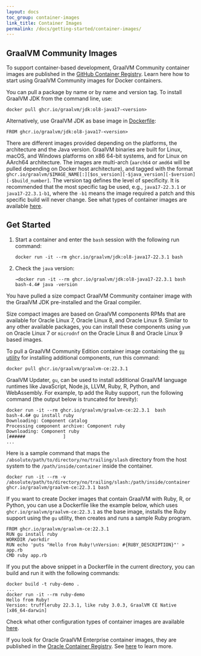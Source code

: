 ```yaml
---
layout: docs
toc_group: container-images
link_title: Container Images
permalink: /docs/getting-started/container-images/
---
```


## GraalVM Community Images

To support container-based development, GraalVM Community container images are published in the [GitHub Container Registry](https://github.com/orgs/graalvm/packages).
Learn here how to start using GraalVM Community images for Docker containers.

You can pull a package by name or by name and version tag. To install GraalVM JDK from the command line, use:
```shell
docker pull ghcr.io/graalvm/jdk:ol8-java17-<version>
```

Alternatively, use GraalVM JDK as base image in [Dockerfile](https://docs.docker.com/engine/reference/builder/):
```shell
FROM ghcr.io/graalvm/jdk:ol8-java17-<version>
```

There are different images provided depending on the  platforms, the architecture and the Java version.
GraalVM binaries are built for Linux, macOS, and Windows platforms on x86 64-bit systems, and for Linux on AArch64 architecture.
The images are multi-arch (`aarch64` or `amd64` will be pulled depending on Docker host architecture), and tagged with the format `ghcr.io/graalvm/$IMAGE_NAME[:][$os_version][-$java_version][-$version][-$build_number]`.
The version tag defines the level of specificity.
It is recommended that the most specific tag be used, e.g., `java17-22.3.1` or `java17-22.3.1-b1`, where the `-b1` means the image required a patch and this specific build will never change.
See what types of container images are available [here](https://github.com/graalvm/container).

## Get Started

1. Start a container and enter the `bash` session with the following run command:
    ```shell
    docker run -it --rm ghcr.io/graalvm/jdk:ol8-java17-22.3.1 bash
    ```
2. Check the `java` version:
    ```shell
    →docker run -it --rm ghcr.io/graalvm/jdk:ol8-java17-22.3.1 bash
    bash-4.4# java -version
    ```

You have pulled a size compact GraalVM Community container image with the GraalVM JDK pre-installed and the Graal compiler.

Size compact images are based on GraalVM components RPMs that are available for Oracle Linux 7, Oracle Linux 8, and Oracle Linux 9. Similar to any other available packages, you can install these components using `yum` on Oracle Linux 7 or `microdnf` on the Oracle Linux 8 and Oracle Linux 9 based images.

To pull a GraalVM Community Edition container image containing the [`gu` utility](../../../reference-manual/graalvm-updater.md) for installing additional components, run this command:
```
docker pull ghcr.io/graalvm/graalvm-ce:22.3.1 
```

GraalVM Updater, `gu`, can be used to install additional GraalVM language runtimes like JavaScript, Node.js, LLVM, Ruby, R, Python, and WebAssembly. For example, tp add the Ruby support, run the following command (the output below is truncated for brevity):

```shell
docker run -it --rm ghcr.io/graalvm/graalvm-ce:22.3.1  bash
bash-4.4# gu install ruby
Downloading: Component catalog
Processing component archive: Component ruby
Downloading: Component ruby
[######              ]
...
```
Here is a sample command that maps the `/absolute/path/to/directory/no/trailing/slash` directory from the host system to the `/path/inside/container` inside the container.

```shell
docker run -it --rm -v /absolute/path/to/directory/no/trailing/slash:/path/inside/container ghcr.io/graalvm/graalvm-ce:22.3.1 bash
```

If you want to create Docker images that contain GraalVM with Ruby, R, or Python, you can use a Dockerfile like the example below, which uses `ghcr.io/graalvm/graalvm-ce:22.3.1` as the base image, installs the Ruby support using the `gu` utility, then creates and runs a sample Ruby program.

```shell
FROM ghcr.io/graalvm/graalvm-ce:22.3.1
RUN gu install ruby
WORKDIR /workdir
RUN echo 'puts "Hello from Ruby!\nVersion: #{RUBY_DESCRIPTION}"' > app.rb
CMD ruby app.rb
```

If you put the above snippet in a Dockerfile in the current directory, you can build and run it with the following commands:

```shell
docker build -t ruby-demo .
...
docker run -it --rm ruby-demo
Hello from Ruby!
Version: truffleruby 22.3.1, like ruby 3.0.3, GraalVM CE Native [x86_64-darwin]
```

Check what other configuration types of container images are available [here](https://github.com/graalvm/container). 

If you look for Oracle GraalVM Enterprise container images, they are published in the [Oracle Container Registry](https://container-registry.oracle.com/ords/f?p=113:10::::::). See [here](https://docs.oracle.com/en/graalvm/enterprise/22/docs/getting-started/container-images/) to learn more.